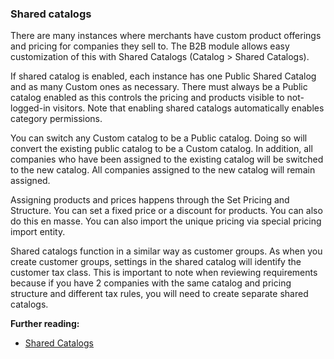 ### Shared catalogs

There are many instances where merchants have custom product offerings and pricing for companies they sell to. The B2B module allows easy customization of this with Shared Catalogs (Catalog > Shared Catalogs).

If shared catalog is enabled, each instance has one Public Shared Catalog and as many Custom ones as necessary. There must always be a Public catalog enabled as this controls the pricing and products visible to not-logged-in visitors. Note that enabling shared catalogs automatically enables category permissions.

You can switch any Custom catalog to be a Public catalog. Doing so will convert the existing public catalog to be a Custom catalog. In addition, all companies who have been assigned to the existing catalog will be switched to the new catalog. All companies assigned to the new catalog will remain assigned.

Assigning products and prices happens through the Set Pricing and Structure. You can set a fixed price or a discount for products. You can also do this en masse. You can also import the unique pricing via special pricing import entity.

Shared catalogs function in a similar way as customer groups. As when you create customer groups, settings in the shared catalog will identify the customer tax class. This is important to note when reviewing requirements because if you have 2 companies with the same catalog and pricing structure and different tax rules, you will need to create separate shared catalogs.

**Further reading:**

* [Shared Catalogs](https://docs.magento.com/user-guide/catalog/catalog-shared.html)
